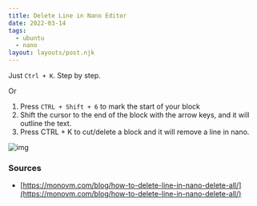 ```yaml
---
title: Delete Line in Nano Editor
date: 2022-03-14
tags:
  - ubuntu
  - nano
layout: layouts/post.njk
---
```


Just `Ctrl + K`. Step by step.

Or

1. Press `CTRL + Shift + 6` to mark the start of your block
2. Shift the cursor to the end of the block with the arrow keys, and it will outline the text.
3. Press CTRL + K to cut/delete a block and it will remove a line in nano.

![img](../../img/posts/2022-03-14-how-to-delete-line-in-nano-editor.png)

### Sources

- [https://monovm.com/blog/how-to-delete-line-in-nano-delete-all/](https://monovm.com/blog/how-to-delete-line-in-nano-delete-all/)
